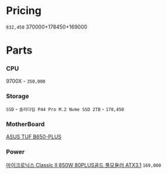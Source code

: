 
# Pricing
`832,450`
370000+178450+169000
# Parts
### CPU
9700X - `350,000`
### Storage
`SSD` - `솔리다임 P44 Pro M.2 Nvme SSD 2TB` - `178,450`

### MotherBoard
[ASUS TUF B650-PLUS](https://prod.danawa.com/info/?pcode=18021581&cate=112751)

### Power
[마이크로닉스 Classic II 850W 80PLUS골드 풀모듈러 ATX3.1](https://prod.danawa.com/info/?pcode=51815078&cate=112777)
`169,000`
	